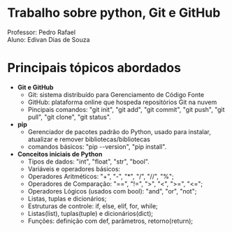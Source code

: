 # Trabalho sobre python, Git e GitHub

Professor: Pedro Rafael\
Aluno: Edivan Dias de Souza

# Principais tópicos abordados

- **Git e GitHub**
   - Git: sistema distribuído para Gerenciamento de Código Fonte
   - GitHub: plataforma online que hospeda repositórios Git na nuvem
   - Pincipais comandos: "git init", "git add", "git commit", "git push", "git pull", "git clone", "git status".
- **pip**
   - Gerenciador de pacotes padrão do Python, usado para instalar,
 atualizar e remover bibliotecas/bibliotecas
   - comandos básicos: "pip --version", "pip install".
- **Conceitos iniciais de Python**
   - Tipos de dados: "int", "float", "str", "bool".
   - Variáveis e operadores básicos:
   - Operadores Aritméticos: "+", "-", "*", "/", "//", "%";
   - Operadores de Comparação: "==", "!=", ">", "<", ">=", "<=";
   - Operadores Lógicos (usados com bool): "and", "or", "not";
   - Listas, tuplas e dicionários;
   - Estruturas de controle: if, else, elif, for, while;
   - Listas(list), tuplas(tuple) e dicionários(dict);
   - Funções: definição com def, parâmetros, retorno(return);

